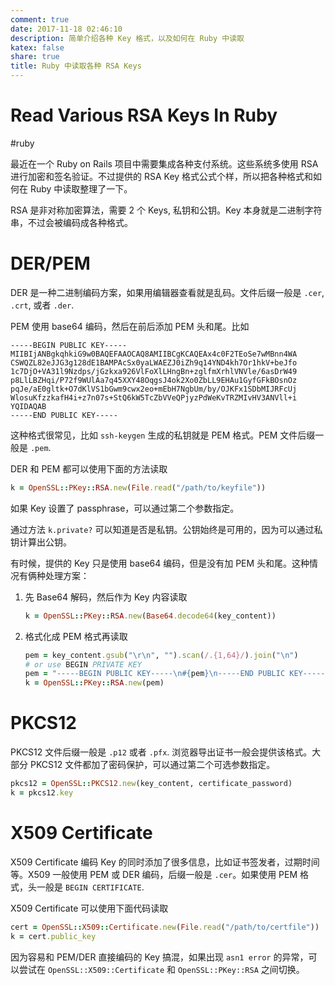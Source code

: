 ```yaml
---
comment: true
date: 2017-11-18 02:46:10
description: 简单介绍各种 Key 格式，以及如何在 Ruby 中读取
katex: false
share: true
title: Ruby 中读取各种 RSA Keys
---
```


# Read Various RSA Keys In Ruby

#ruby

最近在一个 Ruby on Rails 项目中需要集成各种支付系统。这些系统多使用 RSA 进行加密和签名验证。不过提供的 RSA Key 格式公式个样，所以把各种格式和如何在 Ruby 中读取整理了一下。

RSA 是非对称加密算法，需要 2 个 Keys, 私钥和公钥。Key 本身就是二进制字符串，不过会被编码成各种格式。

<!--more-->

# DER/PEM

DER 是一种二进制编码方案，如果用编辑器查看就是乱码。文件后缀一般是 `.cer`, `.crt`, 或者 `.der`.

PEM 使用 base64 编码，然后在前后添加 PEM 头和尾。比如

```
-----BEGIN PUBLIC KEY-----
MIIBIjANBgkqhkiG9w0BAQEFAAOCAQ8AMIIBCgKCAQEAx4c0F2TEoSe7wMBnn4WA
CSWQZL82eJJG3g128dE1BAMPAcSx0yaLWAEZJ0iZh9q14YND4kh7Or1hkV+beJfo
1c7DjO+VA31l9Nzdps/jGzkxa926VlFoXlLHngBn+zglfmXrhlVNVle/6asDrW49
p8LlLBZHqi/P72f9WUlAa7q45XXY48OqgsJ4ok2Xo0ZbLL9EHAu1GyfGFkBOsnOz
pqJe/aE0gltk+O7dKlVS1bGwm9cwx2eo+mEbH7NgbUm/by/OJKFx1SDbMIJRFcUj
WlosuKfzzkafH4i+z7n07s+StQ6kW5TcZbVVeQPjyzPdWeKvTRZMIvHV3ANVll+i
YQIDAQAB
-----END PUBLIC KEY-----
```

这种格式很常见，比如 `ssh-keygen` 生成的私钥就是 PEM 格式。PEM 文件后缀一般是 `.pem`.

DER 和 PEM 都可以使用下面的方法读取

```ruby
k = OpenSSL::PKey::RSA.new(File.read("/path/to/keyfile"))
```

如果 Key 设置了 passphrase，可以通过第二个参数指定。

通过方法 `k.private?` 可以知道是否是私钥。公钥始终是可用的，因为可以通过私钥计算出公钥。

有时候，提供的 Key 只是使用 base64 编码，但是没有加 PEM 头和尾。这种情况有俩种处理方案：

1. 先 Base64 解码，然后作为 Key 内容读取

    ```ruby
    k = OpenSSL::PKey::RSA.new(Base64.decode64(key_content))
    ```

2. 格式化成 PEM 格式再读取

    ```ruby
    pem = key_content.gsub("\r\n", "").scan(/.{1,64}/).join("\n")
    # or use BEGIN PRIVATE KEY
    pem = "-----BEGIN PUBLIC KEY-----\n#{pem}\n-----END PUBLIC KEY-----\n"
    k = OpenSSL::PKey::RSA.new(pem)                        
    ```

# PKCS12

PKCS12 文件后缀一般是 `.p12` 或者 `.pfx`. 浏览器导出证书一般会提供该格式。大部分 PKCS12 文件都加了密码保护，可以通过第二个可选参数指定。

```ruby
pkcs12 = OpenSSL::PKCS12.new(key_content, certificate_password)
k = pkcs12.key
```

# X509 Certificate

X509 Certificate 编码 Key 的同时添加了很多信息，比如证书签发者，过期时间等。X509 一般使用 PEM 或 DER 编码，后缀一般是 `.cer`。如果使用 PEM 格式，头一般是 `BEGIN CERTIFICATE`.

X509 Certificate 可以使用下面代码读取

```ruby
cert = OpenSSL::X509::Certificate.new(File.read("/path/to/certfile"))
k = cert.public_key
```

因为容易和 PEM/DER 直接编码的 Key 搞混，如果出现 `asn1 error` 的异常，可以尝试在 `OpenSSL::X509::Certificate` 和 `OpenSSL::PKey::RSA` 之间切换。
